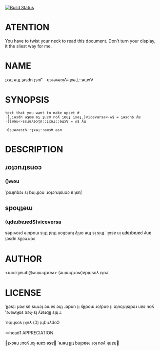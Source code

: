 [![Build Status](https://travis-ci.com/worthmine/Acme-Text-Viceversa.svg?branch=master)](https://travis-ci.com/worthmine/Acme-Text-Viceversa)
# ATENTION

You have to twist your neck to read this document.
Don't turn your display, it the sliest way for me.

# NAME

ʇxǝʇ ǝɥʇ ʇǝsdn ʇsnᒋ - ɐsɹǝʌǝɔᴉΛ::ʇxǝ⊥::ǝɯɔ∀

# SYNOPSIS

    text that you want to make upset #
    ⋅̕(͵ʇǝsdn ǝʞɐɯ oʇ ʇuɐʍ noʎ ʇɐɥʇ ʇxǝʇ͵)vicevarsa<-ʌ$ = ʇǝsdn$ ʎɯ
    ⋅̕()ʍǝu<-ɐsɹǝʌǝɔᴉΛ::ʇxǝ⊥::ǝɯɔ∀ = ʌ$ ʎɯ
    
    ⋅̕ɐsɹǝʌǝɔᴉΛ::ʇxǝ⊥::ǝɯɔ∀ ǝsn

# DESCRIPTION

## ɹoʇɔnɹʇsuoɔ

### ()ʍǝu

˙pǝɹᴉnbǝɹ sᴉ ɓuᴉɥʇou ˙ɹoʇɔnɹʇsuoɔ ɐ ʇsnſ̣

## spoɥʇǝɯ

### (ɥdɐɹɓɐɹɐd$)viceversa

sǝpᴉʌoɹd ǝꞁnpoɯ sᴉɥʇ ʇɐɥʇ uoᴉʇɔunɟ ʎꞁuo ǝɥʇ sᴉ sᴉɥʇ ˙ᴉᴉɔsɐ uᴉ ɥdɐɹɓɐɹɐd ʎuɐ ʇǝsdn ʎꞁʇɔǝɹɹoɔ

# AUTHOR

<ɯoɔ˙ꞁᴉɐɯɓ@ǝuᴉɯɥʇɹoʍ> (ǝuᴉɯɥʇɹoʍ)ɐpᴉɥso⅄ ᴉʞn⅄

# LICENSE

˙ɟꞁǝsʇᴉ ꞁɹǝԀ sɐ sɯɹǝʇ ǝɯɐs ǝɥʇ ɹǝpun ʇᴉ ʎɟᴉpoɯ ɹo/puɐ ʇᴉ ǝʇnqᴉɹʇsᴉpǝɹ uɐɔ noʎ 'ǝɹɐʍʇɟos ǝǝɹɟ sᴉ ʎɹɐɹqᴉꞁ sᴉɥ⊥

˙ɐpᴉɥso⅄ ᴉʞn⅄ (Ↄ) ʇɥɓᴉɹʎdoↃ

＝head1 APPRECIATION

¡ʞɔǝu ɹnoʎ ɹoɟ ǝɹɐɔ ǝʞɐ⊥ ˙ǝɹǝɥ ꞁꞁᴉʇ ɓuᴉpɐǝɹ ɹoɟ noʎ ʞuɐɥ⊥
